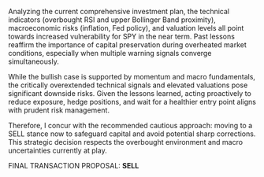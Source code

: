 Analyzing the current comprehensive investment plan, the technical indicators (overbought RSI and upper Bollinger Band proximity), macroeconomic risks (inflation, Fed policy), and valuation levels all point towards increased vulnerability for SPY in the near term. Past lessons reaffirm the importance of capital preservation during overheated market conditions, especially when multiple warning signals converge simultaneously.

While the bullish case is supported by momentum and macro fundamentals, the critically overextended technical signals and elevated valuations pose significant downside risks. Given the lessons learned, acting proactively to reduce exposure, hedge positions, and wait for a healthier entry point aligns with prudent risk management.

Therefore, I concur with the recommended cautious approach: moving to a SELL stance now to safeguard capital and avoid potential sharp corrections. This strategic decision respects the overbought environment and macro uncertainties currently at play.

FINAL TRANSACTION PROPOSAL: **SELL**